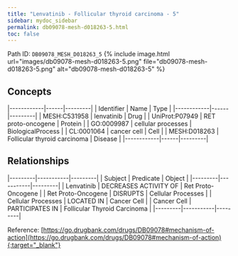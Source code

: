 ```yaml
---
title: "Lenvatinib - Follicular thyroid carcinoma - 5"
sidebar: mydoc_sidebar
permalink: db09078-mesh-d018263-5.html
toc: false 
---
```



Path ID: `DB09078_MESH_D018263_5`
{% include image.html url="images/db09078-mesh-d018263-5.png" file="db09078-mesh-d018263-5.png" alt="db09078-mesh-d018263-5" %}

## Concepts

|------------|------|---------|
| Identifier | Name | Type    |
|------------|------|---------|
| MESH:C531958 | lenvatinib | Drug |
| UniProt:P07949 | RET proto-oncogene | Protein |
| GO:0009987 | cellular processes | BiologicalProcess |
| CL:0001064 | cancer cell | Cell |
| MESH:D018263 | Follicular thyroid carcinoma | Disease |
|------------|------|---------|

## Relationships

|---------|-----------|---------|
| Subject | Predicate | Object  |
|---------|-----------|---------|
| Lenvatinib | DECREASES ACTIVITY OF | Ret Proto-Oncogene |
| Ret Proto-Oncogene | DISRUPTS | Cellular Processes |
| Cellular Processes | LOCATED IN | Cancer Cell |
| Cancer Cell | PARTICIPATES IN | Follicular Thyroid Carcinoma |
|---------|-----------|---------|

Reference: [https://go.drugbank.com/drugs/DB09078#mechanism-of-action](https://go.drugbank.com/drugs/DB09078#mechanism-of-action){:target="_blank"}